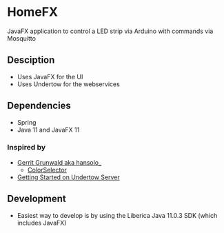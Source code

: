 # HomeFX
JavaFX application to control a LED strip via Arduino with commands via Mosquitto

## Desciption
* Uses JavaFX for the UI
* Uses Undertow for the webservices

## Dependencies
* Spring
* Java 11 and JavaFX 11

### Inspired by 
* [Gerrit Grunwald aka hansolo_](https://twitter.com/hansolo_)
    * [ColorSelector](https://github.com/HanSolo/ColorSelector)
* [Getting Started on Undertow Server](https://www.findbestopensource.com/article-detail/getting-started-undertow) 

## Development
* Easiest way to develop is by using the Liberica Java 11.0.3 SDK (which includes JavaFX)

